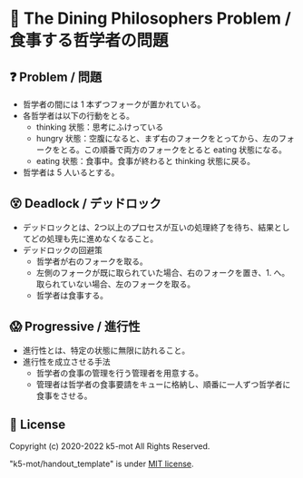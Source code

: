 # 📜 The Dining Philosophers Problem / 食事する哲学者の問題

## ❓ Problem / 問題

+ 哲学者の間には 1 本ずつフォークが置かれている。
+ 各哲学者は以下の行動をとる。
  + thinking 状態：思考にふけっている
  + hungry 状態：空腹になると、まず右のフォークをとってから、左のフォークをとる。この順番で両方のフォークをとると eating 状態になる。
  + eating 状態：食事中。食事が終わると thinking 状態に戻る。
+ 哲学者は 5 人いるとする。

## 😵 Deadlock / デッドロック

+ デッドロックとは、2つ以上のプロセスが互いの処理終了を待ち、結果としてどの処理も先に進めなくなること。
+ デッドロックの回避策
  + 哲学者が右のフォークを取る。
  + 左側のフォークが既に取られていた場合、右のフォークを置き、1. へ。取られていない場合、左のフォークを取る。
  + 哲学者は食事する。

## 😱 Progressive / 進行性

+ 進行性とは、特定の状態に無限に訪れること。
+ 進行性を成立させる手法
	+ 哲学者の食事の管理を行う管理者を用意する。
	+ 管理者は哲学者の食事要請をキューに格納し、順番に一人ずつ哲学者に食事をさせる。

## 🍋 License

Copyright (c) 2020-2022 k5-mot All Rights Reserved.

"k5-mot/handout_template" is under [MIT license](https://en.wikipedia.org/wiki/MIT_License).
